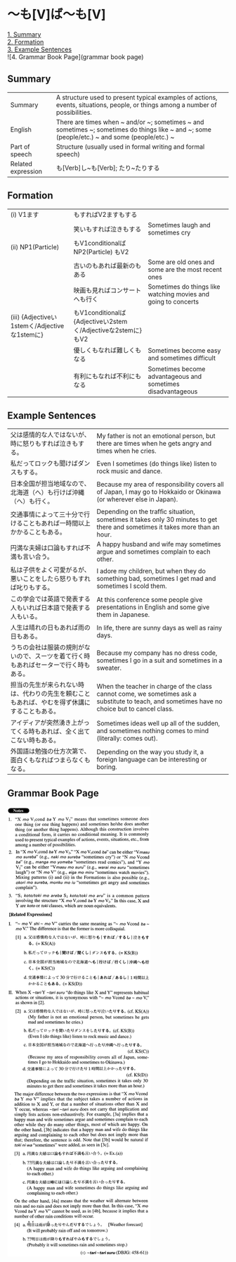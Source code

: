 # ～も[V]ば～も[V]

[1. Summary](#summary)<br>
[2. Formation](#formation)<br>
[3. Example Sentences](#example-sentences)<br>
![4. Grammar Book Page](grammar book page)<br>


## Summary

<table><tr>   <td>Summary</td>   <td>A structure used to present typical examples of actions, events, situations, people, or things among a number of possibilities.</td></tr><tr>   <td>English</td>   <td>There are times when ~ and/or ~; sometimes ~ and sometimes ~; sometimes do things like ~ and ~; some (people/etc.) ~ and some (people/etc.) ~</td></tr><tr>   <td>Part of speech</td>   <td>Structure (usually used in formal writing and formal speech)</td></tr><tr>   <td>Related expression</td>   <td>も[Verb]し~も[Verb]; たり~たりする</td></tr></table>

## Formation

<table class="table"><tbody><tr class="tr head"><td class="td"><span class="numbers">(i)</span> <span class="bold">V1ます</span></td><td class="td"><span class="concept">も</span><span>すれ</span><span class="concept">ば</span><span>V2ます</span><span class="concept">も</span><span>する</span></td><td class="td"></td></tr><tr class="tr"><td class="td"></td><td class="td"><span>笑い</span><span class="concept">も</span><span>すれ</span><span class="concept">ば</span><span>泣き</span><span class="concept">も</span><span>する</span></td><td class="td"><span>Sometimes laugh and sometimes cry</span></td></tr><tr class="tr head"><td class="td"><span class="numbers">(ii)</span> <span class="bold">NP1(Particle)</span> </td><td class="td"><span class="concept">も</span><span>V1conditional</span><span class="concept">ば</span><span>NP2(Particle)</span> <span class="concept">も</span><span>V2</span></td><td class="td"></td></tr><tr class="tr"><td class="td"></td><td class="td"><span>古いの</span><span class="concept">も</span><span>あれ</span><span class="concept">ば</span><span>最新の</span><span class="concept">も</span><span>ある</span></td><td class="td"><span>Some are old ones and some are the most recent ones</span></td></tr><tr class="tr"><td class="td"></td><td class="td"><span>映画</span><span class="concept">も</span><span>見れ</span><span class="concept">ば</span><span>コンサートへ</span><span class="concept">も</span><span>行く</span></td><td class="td"><span>Sometimes do things like watching movies and going to concerts</span></td></tr><tr class="tr head"><td class="td"><span class="numbers">(iii)</span> <span class="bold">{Adjectiveい1stemく/Adjectiveな1stemに}</span></td><td class="td"><span class="concept">も</span><span>V1conditional</span><span class="concept">ば</span><span>{Adjectiveい2stemく/Adjectiveな2stemに}</span><span class="concept">も</span><span>V2</span></td><td class="td"></td></tr><tr class="tr"><td class="td"></td><td class="td"><span>優しく</span><span class="concept">も</span><span>なれ</span><span class="concept">ば</span><span>難しく</span><span class="concept">も</span><span>なる</span></td><td class="td"><span>Sometimes become easy and sometimes difficult</span></td></tr><tr class="tr"><td class="td"></td><td class="td"><span>有利に</span><span class="concept">も</span><span>なれ</span><span class="concept">ば</span><span>不利に</span><span class="concept">も</span><span>なる</span></td><td class="td"><span>Sometimes become advantageous and sometimes disadvantageous</span></td></tr></tbody></table>

## Example Sentences

<table><tr>   <td>父は感情的な人ではないが、時に怒りもすれば泣きもする。</td>   <td>My father is not an emotional person, but there are times when he gets angry and times when he cries.</td></tr><tr>   <td>私だってロックも聞けばダンスもする。</td>   <td>Even I sometimes (do things like) listen to rock music and dance.</td></tr><tr>   <td>日本全国が担当地域なので、北海道（へ）も行けば沖縄（へ）も行く。</td>   <td>Because my area of responsibility covers all of Japan, I may go to Hokkaido or Okinawa (or wherever else in Japan).</td></tr><tr>   <td>交通事情によって三十分で行けることもあれば一時間以上かかることもある。</td>   <td>Depending on the trafﬁc situation, sometimes it takes only 30 minutes to get there and sometimes it takes more than an hour.</td></tr><tr>   <td>円満な夫婦は口論もすれば不満も言い合う。</td>   <td>A happy husband and wife may sometimes argue and sometimes complain to each other.</td></tr><tr>   <td>私は子供をよく可愛がるが、悪いことをしたら怒りもすれば叱りもする。</td>   <td>I adore my children, but when they do something bad, sometimes I get mad and sometimes I scold them.</td></tr><tr>   <td>この学会では英語で発表する人もいれば日本語で発表する人もいる。</td>   <td>At this conference some people give presentations in English and some give them in Japanese.</td></tr><tr>   <td>人生は晴れの日もあれば雨の日もある。</td>   <td>In life, there are sunny days as well as rainy days.</td></tr><tr>   <td>うちの会社は服装の規則がないので、スーツを着て行く時もあればセーターで行く時もある。</td>   <td>Because my company has no dress code, sometimes I go in a suit and sometimes in a sweater.</td></tr><tr>   <td>担当の先生が来られない時は、代わりの先生を頼むこともあれば、やむを得ず休講にすることもある。</td>   <td>When the teacher in charge of the class cannot come, we sometimes ask a substitute to teach, and sometimes have no choice but to cancel class.</td></tr><tr>   <td>アイディアが突然湧き上がってくる時もあれば、全く出てこない時もある。</td>   <td>Sometimes ideas well up all of the sudden, and sometimes nothing comes to mind (literally: comes out).</td></tr><tr>   <td>外国語は勉強の仕方次第で、面白くもなればつまらなくもなる。</td>   <td>Depending on the way you study it, a foreign language can be interesting or boring.</td></tr></table>

## Grammar Book Page

![](../img/AdvancedもVば～もV.png)

